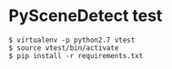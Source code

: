# PySceneDetect test

```
$ virtualenv -p python2.7 vtest
$ source vtest/bin/activate
$ pip install -r requirements.txt
```